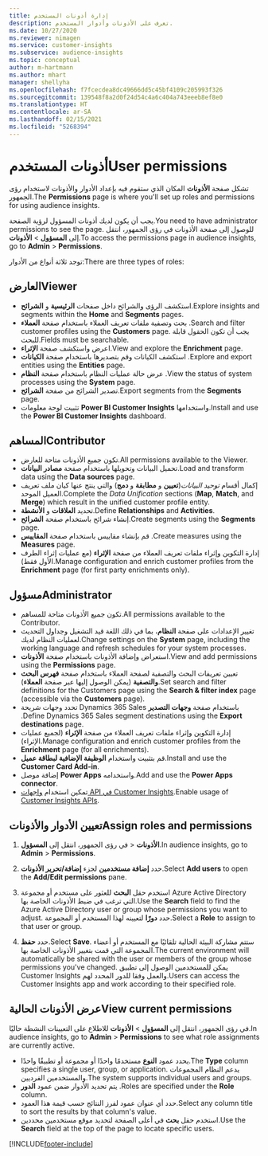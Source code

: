 ```yaml
---
title: إدارة أذونات المستخدم
description: تعرف على الأذونات وأدوار المستخدم.
ms.date: 10/27/2020
ms.reviewer: nimagen
ms.service: customer-insights
ms.subservice: audience-insights
ms.topic: conceptual
author: m-hartmann
ms.author: mhart
manager: shellyha
ms.openlocfilehash: f7fcecdea8dc49666dd5c45bf4109c205993f326
ms.sourcegitcommit: 139548f8a2d0f24d54c4a6c404a743eeeb8ef8e0
ms.translationtype: HT
ms.contentlocale: ar-SA
ms.lasthandoff: 02/15/2021
ms.locfileid: "5268394"
---
```

# <a name="user-permissions"></a><span data-ttu-id="3bded-103">أذونات المستخدم</span><span class="sxs-lookup"><span data-stu-id="3bded-103">User permissions</span></span>

<span data-ttu-id="3bded-104">تشكل صفحة **الأذونات** المكان الذي ستقوم فيه بإعداد الأدوار والأذونات لاستخدام رؤى الجمهور.</span><span class="sxs-lookup"><span data-stu-id="3bded-104">The **Permissions** page is where you'll set up roles and permissions for using audience insights.</span></span>

<span data-ttu-id="3bded-105">يجب أن يكون لديك أذونات المسؤول لرؤية الصفحة.</span><span class="sxs-lookup"><span data-stu-id="3bded-105">You need to have administrator permissions to see the page.</span></span> <span data-ttu-id="3bded-106">للوصول إلى صفحة الأذونات في رؤى الجمهور، انتقل إلى **المسؤول** > **الأذونات**.</span><span class="sxs-lookup"><span data-stu-id="3bded-106">To access the permissions page in audience insights, go to **Admin** > **Permissions**.</span></span>

<span data-ttu-id="3bded-107">توجد ثلاثة أنواع من الأدوار:</span><span class="sxs-lookup"><span data-stu-id="3bded-107">There are three types of roles:</span></span>

## <a name="viewer"></a><span data-ttu-id="3bded-108">العارض</span><span class="sxs-lookup"><span data-stu-id="3bded-108">Viewer</span></span>

- <span data-ttu-id="3bded-109">استكشف الرؤى والشرائح داخل صفحات **الرئيسية** و **الشرائح**.</span><span class="sxs-lookup"><span data-stu-id="3bded-109">Explore insights and segments within the **Home** and **Segments** pages.</span></span>
- <span data-ttu-id="3bded-110">بحث وتصفية ملفات تعريف العملاء باستخدام صفحة **العملاء** .</span><span class="sxs-lookup"><span data-stu-id="3bded-110">Search and filter customer profiles using the **Customers** page.</span></span> <span data-ttu-id="3bded-111">يجب أن تكون الحقول قابلة للبحث.</span><span class="sxs-lookup"><span data-stu-id="3bded-111">Fields must be searchable.</span></span>
- <span data-ttu-id="3bded-112">اعرض واستكشف صفحة **الإثراء**.</span><span class="sxs-lookup"><span data-stu-id="3bded-112">View and explore the **Enrichment** page.</span></span>
- <span data-ttu-id="3bded-113">استكشف الكيانات وقم بتصديرها باستخدام صفحة **الكيانات** .</span><span class="sxs-lookup"><span data-stu-id="3bded-113">Explore and export entities using the **Entities** page.</span></span>
- <span data-ttu-id="3bded-114">عرض حالة عمليات النظام باستخدام صفحة **النظام** .</span><span class="sxs-lookup"><span data-stu-id="3bded-114">View the status of system processes  using the **System** page.</span></span>
- <span data-ttu-id="3bded-115">تصدير الشرائح من صفحة **الشرائح**.</span><span class="sxs-lookup"><span data-stu-id="3bded-115">Export segments from the **Segments** page.</span></span>
- <span data-ttu-id="3bded-116">تثبيت لوحة معلومات **Power BI Customer Insights** واستخدامها.</span><span class="sxs-lookup"><span data-stu-id="3bded-116">Install and use the **Power BI Customer Insights** dashboard.</span></span>

## <a name="contributor"></a><span data-ttu-id="3bded-117">المساهم</span><span class="sxs-lookup"><span data-stu-id="3bded-117">Contributor</span></span>

- <span data-ttu-id="3bded-118">تكون جميع الأذونات متاحة للعارض.</span><span class="sxs-lookup"><span data-stu-id="3bded-118">All permissions available to the Viewer.</span></span>
- <span data-ttu-id="3bded-119">تحميل البيانات وتحويلها باستخدام صفحة **مصادر البيانات**.</span><span class="sxs-lookup"><span data-stu-id="3bded-119">Load and transform data using the **Data sources** page.</span></span>
- <span data-ttu-id="3bded-120">إكمال أقسام *توحيد البيانات*(**تعيين** و **مطابقة** و **دمج**) والتي ينتج عنها كيان ملف تعريف العميل الموحد.</span><span class="sxs-lookup"><span data-stu-id="3bded-120">Complete the *Data Unification* sections (**Map**, **Match**, and **Merge**) which result in the unified customer profile entity.</span></span>
- <span data-ttu-id="3bded-121">تحديد **العلاقات** و **الأنشطة**.</span><span class="sxs-lookup"><span data-stu-id="3bded-121">Define **Relationships** and **Activities**.</span></span>
- <span data-ttu-id="3bded-122">إنشاء شرائح باستخدام صفحة **الشرائح**.</span><span class="sxs-lookup"><span data-stu-id="3bded-122">Create segments using the **Segments** page.</span></span>
- <span data-ttu-id="3bded-123">قم بإنشاء مقاييس باستخدام صفحة **المقاييس** .</span><span class="sxs-lookup"><span data-stu-id="3bded-123">Create measures using the **Measures** page.</span></span>
- <span data-ttu-id="3bded-124">إدارة التكوين وإثراء ملفات تعريف العملاء من صفحة **الإثراء** (مع عمليات إثراء الطرف الأول فقط).</span><span class="sxs-lookup"><span data-stu-id="3bded-124">Manage configuration and enrich customer profiles from the **Enrichment** page (for first party enrichments only).</span></span>

## <a name="administrator"></a><span data-ttu-id="3bded-125">مسؤول</span><span class="sxs-lookup"><span data-stu-id="3bded-125">Administrator</span></span>

- <span data-ttu-id="3bded-126">تكون جميع الأذونات متاحة للمساهم.</span><span class="sxs-lookup"><span data-stu-id="3bded-126">All permissions available to the Contributor.</span></span>
- <span data-ttu-id="3bded-127">تغيير الإعدادات على صفحة **النظام**، بما في ذلك اللغة قيد التشغيل وجداول التحديث لعمليات النظام لديك.</span><span class="sxs-lookup"><span data-stu-id="3bded-127">Change settings on the **System** page, including the working language and refresh schedules for your system processes.</span></span>
- <span data-ttu-id="3bded-128">استعراض وإضافة الأذونات باستخدام صفحة **الأذونات**.</span><span class="sxs-lookup"><span data-stu-id="3bded-128">View and add permissions using the **Permissions** page.</span></span>
- <span data-ttu-id="3bded-129">تعيين تعريفات البحث والتصفية لصفحة العملاء باستخدام صفحة **فهرس البحث والتصفية** (يمكن الوصول إليها عبر صفحة **العملاء**).</span><span class="sxs-lookup"><span data-stu-id="3bded-129">Set search and filter definitions for the Customers page using the **Search & filter index** page (accessible via the **Customers** page).</span></span>
- <span data-ttu-id="3bded-130">تحدد وجهات شريحة Dynamics 365 Sales باستخدام صفحة **وجهات التصدير** .</span><span class="sxs-lookup"><span data-stu-id="3bded-130">Define Dynamics 365 Sales segment destinations using the **Export destinations** page.</span></span>
- <span data-ttu-id="3bded-131">إدارة التكوين وإثراء ملفات تعريف العملاء من صفحة **الإثراء** (لجميع عمليات الإثراء).</span><span class="sxs-lookup"><span data-stu-id="3bded-131">Manage configuration and enrich customer profiles from the **Enrichment** page (for all enrichments).</span></span>
- <span data-ttu-id="3bded-132">قم بتثبيت واستخدام **الوظيفة الإضافية لبطاقة عميل**.</span><span class="sxs-lookup"><span data-stu-id="3bded-132">Install and use the **Customer Card Add-in**.</span></span>
- <span data-ttu-id="3bded-133">إضافة موصل **Power Apps** واستخدامه.</span><span class="sxs-lookup"><span data-stu-id="3bded-133">Add and use the **Power Apps connector**.</span></span>
- <span data-ttu-id="3bded-134">تمكين استخدام [واجهات API في Customer Insights](apis.md).</span><span class="sxs-lookup"><span data-stu-id="3bded-134">Enable usage of [Customer Insights APIs](apis.md).</span></span>

## <a name="assign-roles-and-permissions"></a><span data-ttu-id="3bded-135">تعيين الأدوار والأذونات</span><span class="sxs-lookup"><span data-stu-id="3bded-135">Assign roles and permissions</span></span>

1. <span data-ttu-id="3bded-136">في رؤى الجمهور، انتقل إلى **المسؤول‏‎** > **الأذونات**.</span><span class="sxs-lookup"><span data-stu-id="3bded-136">In audience insights, go to **Admin** > **Permissions**.</span></span>

1. <span data-ttu-id="3bded-137">حدد **إضافة مستخدمين** لجزء **إضافة/تحرير الأذونات**.</span><span class="sxs-lookup"><span data-stu-id="3bded-137">Select **Add users** to open the **Add/Edit permissions** pane.</span></span>

1. <span data-ttu-id="3bded-138">استخدم حقل **البحث** للعثور على مستخدم أو مجموعة Azure Active Directory التي ترغب في ضبط الأذونات الخاصة بها.</span><span class="sxs-lookup"><span data-stu-id="3bded-138">Use the **Search** field to find the Azure Active Directory user or group whose permissions you want to adjust.</span></span> <span data-ttu-id="3bded-139">حدد **دورًا** لتعيينه لهذا المستخدم أو المجموعة.</span><span class="sxs-lookup"><span data-stu-id="3bded-139">Select a **Role** to assign to that user or group.</span></span>

1. <span data-ttu-id="3bded-140">حدد **حفظ**.</span><span class="sxs-lookup"><span data-stu-id="3bded-140">Select **Save**.</span></span> <span data-ttu-id="3bded-141">ستتم مشاركة البيئة الحالية تلقائيًا مع المستخدم أو أعضاء المجموعة التي قمت بتغيير الأذونات الخاصة بها.</span><span class="sxs-lookup"><span data-stu-id="3bded-141">The current environment will automatically be shared with the user or members of the group whose permissions you've changed.</span></span> <span data-ttu-id="3bded-142">يمكن للمستخدمين الوصول إلى تطبيق Customer Insights والعمل وفقا للدور المحدد لهم.</span><span class="sxs-lookup"><span data-stu-id="3bded-142">Users can access the Customer Insights app and work according to their specified role.</span></span>

## <a name="view-current-permissions"></a><span data-ttu-id="3bded-143">عرض الأذونات الحالية</span><span class="sxs-lookup"><span data-stu-id="3bded-143">View current permissions</span></span>

<span data-ttu-id="3bded-144">في رؤى الجمهور، انتقل إلى **المسؤول** > **الأذونات** للاطلاع على التعيينات النشطة حاليًا.</span><span class="sxs-lookup"><span data-stu-id="3bded-144">In audience insights, go to **Admin** > **Permissions** to see what role assignments are currently active.</span></span>

- <span data-ttu-id="3bded-145">يحدد عمود **النوع** مستخدمًا واحدًا أو مجموعة أو تطبيقًا واحدًا.</span><span class="sxs-lookup"><span data-stu-id="3bded-145">The **Type** column specifies a single user, group, or application.</span></span> <span data-ttu-id="3bded-146">يدعم النظام المجموعات والمستخدمين الفرديين.</span><span class="sxs-lookup"><span data-stu-id="3bded-146">The system supports individual users and groups.</span></span>
- <span data-ttu-id="3bded-147">يتم تحديد الأدوار ضمن عمود **الدور** .</span><span class="sxs-lookup"><span data-stu-id="3bded-147">Roles are specified under the **Role** column.</span></span>
- <span data-ttu-id="3bded-148">حدد أي عنوان عمود لفرز النتائج حسب قيمة هذا العمود.</span><span class="sxs-lookup"><span data-stu-id="3bded-148">Select any column title to sort the results by that column's value.</span></span>
- <span data-ttu-id="3bded-149">استخدم حقل **بحث** في أعلى الصفحة لتحديد موقع مستخدمين محددين.</span><span class="sxs-lookup"><span data-stu-id="3bded-149">Use the **Search** field at the top of the page to locate specific users.</span></span>


[!INCLUDE[footer-include](../includes/footer-banner.md)]